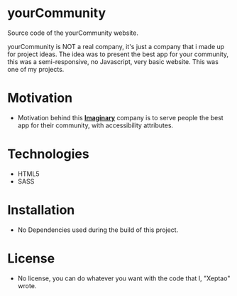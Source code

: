 # yourCommunity
Source code of the yourCommunity website.

yourCommunity is NOT a real company, it's just a company that i made up for project ideas.
The idea was to present the best app for your community, this was a semi-responsive, no Javascript, very basic website.
This was one of my projects.

# Motivation
- Motivation behind this **[Imaginary](https://en.wikipedia.org/wiki/Imaginary_(sociology))** company is to serve people the best app for their community, with accessibility attributes.  

# Technologies
- HTML5
- SASS

# Installation
- No Dependencies used during the build of this project.

# License
- No license, you can do whatever you want with the code that I, "Xeptao" wrote.

